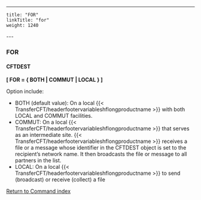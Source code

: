 ---
    title: "FOR"
    linkTitle: "for"
    weight: 1240
---<span id="for"></span>

### FOR

#### CFTDEST

****[ FOR
= { BOTH
&#124; COMMUT &#124;
LOCAL } ]****

Option include:

- BOTH
    (default value): On a local {{< TransferCFT/headerfootervariableshflongproductname >}} with both LOCAL and COMMUT facilities.
- COMMUT:
    On a local {{< TransferCFT/headerfootervariableshflongproductname >}} that serves as an intermediate site. {{< TransferCFT/headerfootervariableshflongproductname >}} receives
    a file or a message whose identifier in the CFTDEST object is set to the
    recipient’s network name. It then broadcasts the file or message to all
    partners in the list.
- LOCAL:
    On a local {{< TransferCFT/headerfootervariableshflongproductname >}} to send (broadcast) or receive (collect) a file  

[Return to Command index](../../)
